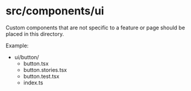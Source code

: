 # src/components/ui

Custom components that are not specific to a feature or page should be placed in this directory.

Example:

- ui/button/
  - button.tsx
  - button.stories.tsx
  - button.test.tsx
  - index.ts
